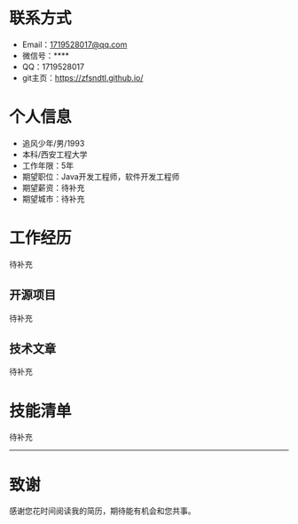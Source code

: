 # 联系方式

- Email：1719528017@qq.com
- 微信号：****
- QQ：1719528017
- git主页：https://zfsndtl.github.io/

# 个人信息

 - 追风少年/男/1993 
 - 本科/西安工程大学
 - 工作年限：5年
 - 期望职位：Java开发工程师，软件开发工程师
 - 期望薪资：待补充
 - 期望城市：待补充


# 工作经历

待补充
  
  

## 开源项目

  待补充

## 技术文章

待补充
    
    
# 技能清单
待补充
      
---      
# 致谢
感谢您花时间阅读我的简历，期待能有机会和您共事。
      
